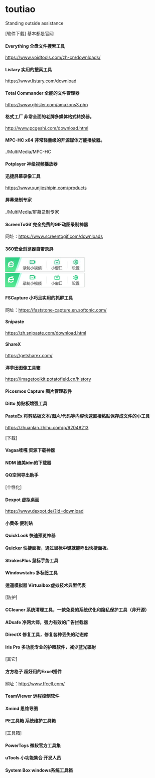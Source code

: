# toutiao
Standing outside assistance

[软件下载] 基本都是官网
#### Everything  全盘文件搜索工具
https://www.voidtools.com/zh-cn/downloads/

#### Listary  实用的搜索工具
https://www.listary.com/download

#### Total Commander  全能的文件管理器
https://www.ghisler.com/amazons3.php

#### 格式工厂  非常全面的老牌多媒体格式转换器。
http://www.pcgeshi.com/download.html

#### MPC-HC x64  非常轻量级的开源媒体万能播放器。
./MultiMedia/MPC-HC
#### Potplayer 神级视频播放器

#### 迅捷屏幕录像工具
https://www.xunjieshipin.com/products
#### 屏幕录制专家
./MultiMedia/屏幕录制专家
#### ScreenToGif  完全免费的GIF动图录制神器 
网址：https://www.screentogif.com/downloads
#### 360安全浏览器自带录屏
![image](https://github.com/luosader/toutiao/blob/master/MultiMedia/360browserMakeVideo.jpg)
![image](https://github.com/luosader/toutiao/blob/master/MultiMedia/360browserMakeVideo.png)

#### FSCapture  小巧且实用的抓屏工具
网址：https://faststone-capture.en.softonic.com/ 
#### Snipaste
https://zh.snipaste.com/download.html
#### ShareX
https://getsharex.com/

#### 洋芋田图像工具箱
https://imagetoolkit.potatofield.cn/history
#### Picosmos Capture  图片管理软件

#### Ditto  剪贴板增强工具
#### PasteEx  将剪贴板文本/图片/代码等内容快速直接粘贴保存成文件的小工具
https://zhuanlan.zhihu.com/p/92048213

[下载]
#### Vagaa哇嘎  资源下载神器
#### NDM  媲美idm的下载器
#### QQ空间导出助手

[个性化]
#### Dexpot  虚拟桌面
https://www.dexpot.de/?id=download
#### 小黄条  便利贴
#### QuickLook  快速预览神器
#### Quicker  快捷面板，通过鼠标中键就能呼出快捷面板。
#### StrokesPlus  鼠标手势工具
#### Windowstabs  多标签工具

#### 逍遥模拟器  Virtualbox虚拟技术典型代表

[防护]
#### CCleaner  系统清理工具，一款免费的系统优化和隐私保护工具（非开源）
#### ADsafe  净网大师，强力有效的广告拦截器
#### DirectX  修复工具，修复各种丢失的动态库
#### Iris Pro  多功能专业的护眼软件，减少蓝光辐射

[其它]
#### 方方格子  超好用的Excel插件 
网址：http://www.ffcell.com/

#### TeamViewer  远程控制软件
#### Xmind  思维导图
#### PE工具箱  系统维护工具箱

[工具箱]
#### PowerToys  微软官方工具集
#### uTools  小功能集合 开发人员
#### System Box  windows系统工具箱



